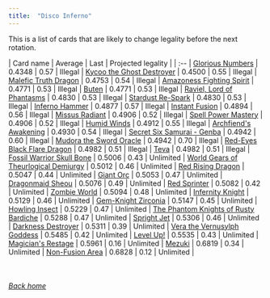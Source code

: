 ```yaml
---
title:  "Disco Inferno"
---
```


This is a list of cards that are likely to change legality before the next rotation.

| Card name | Average | Last | Projected legality |
| :-- |
[Glorious Numbers](https://db.ygoprodeck.com/card/?search=Glorious%20Numbers) | 0.4348 | 0.57 | Illegal |
[Kycoo the Ghost Destroyer](https://db.ygoprodeck.com/card/?search=Kycoo%20the%20Ghost%20Destroyer) | 0.4500 | 0.55 | Illegal |
[Malefic Truth Dragon](https://db.ygoprodeck.com/card/?search=Malefic%20Truth%20Dragon) | 0.4753 | 0.54 | Illegal |
[Amazoness Fighting Spirit](https://db.ygoprodeck.com/card/?search=Amazoness%20Fighting%20Spirit) | 0.4771 | 0.53 | Illegal |
[Buten](https://db.ygoprodeck.com/card/?search=Buten) | 0.4771 | 0.53 | Illegal |
[Raviel, Lord of Phantasms](https://db.ygoprodeck.com/card/?search=Raviel,%20Lord%20of%20Phantasms) | 0.4830 | 0.53 | Illegal |
[Stardust Re-Spark](https://db.ygoprodeck.com/card/?search=Stardust%20Re-Spark) | 0.4830 | 0.53 | Illegal |
[Inferno Hammer](https://db.ygoprodeck.com/card/?search=Inferno%20Hammer) | 0.4877 | 0.57 | Illegal |
[Instant Fusion](https://db.ygoprodeck.com/card/?search=Instant%20Fusion) | 0.4894 | 0.56 | Illegal |
[Missus Radiant](https://db.ygoprodeck.com/card/?search=Missus%20Radiant) | 0.4906 | 0.52 | Illegal |
[Spell Power Mastery](https://db.ygoprodeck.com/card/?search=Spell%20Power%20Mastery) | 0.4906 | 0.52 | Illegal |
[Humid Winds](https://db.ygoprodeck.com/card/?search=Humid%20Winds) | 0.4912 | 0.55 | Illegal |
[Archfiend's Awakening](https://db.ygoprodeck.com/card/?search=Archfiend's%20Awakening) | 0.4930 | 0.54 | Illegal |
[Secret Six Samurai - Genba](https://db.ygoprodeck.com/card/?search=Secret%20Six%20Samurai%20-%20Genba) | 0.4942 | 0.60 | Illegal |
[Mudora the Sword Oracle](https://db.ygoprodeck.com/card/?search=Mudora%20the%20Sword%20Oracle) | 0.4942 | 0.70 | Illegal |
[Red-Eyes Black Flare Dragon](https://db.ygoprodeck.com/card/?search=Red-Eyes%20Black%20Flare%20Dragon) | 0.4982 | 0.51 | Illegal |
[Teva](https://db.ygoprodeck.com/card/?search=Teva) | 0.4982 | 0.51 | Illegal |
[Fossil Warrior Skull Bone](https://db.ygoprodeck.com/card/?search=Fossil%20Warrior%20Skull%20Bone) | 0.5006 | 0.43 | Unlimited |
[World Gears of Theurlogical Demiurgy](https://db.ygoprodeck.com/card/?search=World%20Gears%20of%20Theurlogical%20Demiurgy) | 0.5012 | 0.46 | Unlimited |
[Red Rising Dragon](https://db.ygoprodeck.com/card/?search=Red%20Rising%20Dragon) | 0.5047 | 0.44 | Unlimited |
[Giant Orc](https://db.ygoprodeck.com/card/?search=Giant%20Orc) | 0.5053 | 0.47 | Unlimited |
[Dragonmaid Sheou](https://db.ygoprodeck.com/card/?search=Dragonmaid%20Sheou) | 0.5076 | 0.49 | Unlimited |
[Red Sprinter](https://db.ygoprodeck.com/card/?search=Red%20Sprinter) | 0.5082 | 0.42 | Unlimited |
[Zombie World](https://db.ygoprodeck.com/card/?search=Zombie%20World) | 0.5094 | 0.48 | Unlimited |
[Infernity Knight](https://db.ygoprodeck.com/card/?search=Infernity%20Knight) | 0.5129 | 0.46 | Unlimited |
[Gem-Knight Zirconia](https://db.ygoprodeck.com/card/?search=Gem-Knight%20Zirconia) | 0.5147 | 0.45 | Unlimited |
[Howling Insect](https://db.ygoprodeck.com/card/?search=Howling%20Insect) | 0.5229 | 0.47 | Unlimited |
[The Phantom Knights of Rusty Bardiche](https://db.ygoprodeck.com/card/?search=The%20Phantom%20Knights%20of%20Rusty%20Bardiche) | 0.5288 | 0.47 | Unlimited |
[Spright Jet](https://db.ygoprodeck.com/card/?search=Spright%20Jet) | 0.5306 | 0.46 | Unlimited |
[Darkness Destroyer](https://db.ygoprodeck.com/card/?search=Darkness%20Destroyer) | 0.5311 | 0.39 | Unlimited |
[Vera the Vernusylph Goddess](https://db.ygoprodeck.com/card/?search=Vera%20the%20Vernusylph%20Goddess) | 0.5485 | 0.42 | Unlimited |
[Level Up!](https://db.ygoprodeck.com/card/?search=Level%20Up!) | 0.5535 | 0.43 | Unlimited |
[Magician's Restage](https://db.ygoprodeck.com/card/?search=Magician's%20Restage) | 0.5961 | 0.16 | Unlimited |
[Mezuki](https://db.ygoprodeck.com/card/?search=Mezuki) | 0.6819 | 0.34 | Unlimited |
[Non-Fusion Area](https://db.ygoprodeck.com/card/?search=Non-Fusion%20Area) | 0.6828 | 0.12 | Unlimited |

<br>

###### [Back home](index)